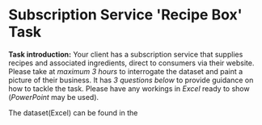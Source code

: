 # Subscription Service 'Recipe Box' Task
**Task introduction:**
Your client has a subscription service that supplies recipes and associated ingredients, direct to consumers via their website. Please take at *maximum 3 hours* to interrogate the dataset and paint a picture of their business. It has *3 questions below* to provide guidance on how to tackle the task. Please have any workings in *Excel* ready to show (*PowerPoint* may be used).

The dataset(Excel) can be found in the 
